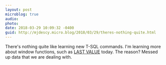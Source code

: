 ```yaml
---
layout: post
microblog: true
audio: 
photo: 
date: 2018-03-29 10:09:32 -0400
guid: http://mjdescy.micro.blog/2018/03/29/theres-nothing-quite.html
---
```

There's nothing quite like learning new T-SQL commands. I'm learning more about window functions, such as [LAST VALUE](https://docs.microsoft.com/en-us/sql/t-sql/functions/last-value-transact-sql) today. The reason? Messed up data that we are dealing with.
